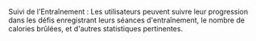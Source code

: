 <!-- Coté super admin:
Gestion des Salles d'Entraînement :
Création, modification et suppression de salles d'entraînement. Il est aussi possible d'approuver une salle de
sport faisant une demande. L'administrateur peut définir le nom, la capacité d'accueil, les équipements
disponibles et d'autres caractéristiques de chaque salle tout comme un responsable de salle.
Attribution de salles spécifiques à des types d'exercices ou à des niveaux de difficulté.

Gestion des Types d'Exercices :
Ajout, modification et suppression des types d'exercices disponibles. Chaque type d'exercice peut être défini
avec un nom, une description et des informations sur les muscles ciblés. -->

<!-- Création de Badges et Récompenses :
Possibilité pour l'administrateur de créer des badges et des récompenses virtuelles à attribuer aux
utilisateurs en fonction de leurs accomplissements dans les défis. Des badges devront être ajoutés
dynamiquement au système depuis une interface en utilisant des règles. -->

<!-- Gestion des Utilisateurs :
Capacité à désactiver ou supprimer des comptes d'utilisateurs ainsi que des propriétaires de salle en cas de
besoin. -->


<!-- Coté utilisateur propriétaire de salle de sport

Informations sur la Salle de Sport :
informations de base, telles que le nom de la salle, l'adresse, les coordonnées de contact, etc. champ pour
décrire brièvement les installations et les équipements disponibles dans la salle de sport, ainsi que les types
d'activités proposées. -->

<!-- Proposition de Défis Spécifiques :
Possibilité de proposer des défis d'entraînement spécifiques qui seront associés à la salle de sport une fois
intégrée dans le système.
Le responsable peut suggérer des défis basés sur les équipements disponibles dans la salle, les types
d'entraînement populaires, etc. -->

<!-- -> permet d'augmenter le score d'utilisateur client. -->

<!-- Coté utilisateur client:
Création et Partage de Défis : Les utilisateurs peuvent créer et partager des défis d'entraînement physique avec d'autres membres de la communauté. Chaque défi peut inclure des objectifs spécifiques, des exercices recommandés, et une durée définie.

Exploration des Défis : Les membres peuvent explorer une variété de défis d'entraînement physique créés par d'autres utilisateurs. Ils peuvent filtrer les défis en fonction de la difficulté, du type d'exercice, et de la durée. -->

Suivi de l'Entraînement : Les utilisateurs peuvent suivre leur progression dans les défis enregistrant leurs
séances d'entraînement, le nombre de calories brûlées, et d'autres statistiques pertinentes.

<!-- Défis Sociaux : Les membres peuvent inviter leurs amis et leur réseau à rejoindre des défis collaboratifs. Ils
peuvent également défier d'autres utilisateurs à rejoindre et à compléter les défis ensemble.

Récompenses et Badges : Les participants qui réussissent les défis peuvent recevoir des récompenses
virtuelles et des badges pour leur accomplissement. Les classements des utilisateurs les plus actifs sont
également affichés. -->